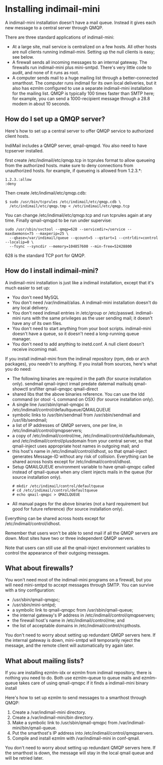 # Installing indimail-mini

A indimail-mini installation doesn't have a mail queue. Instead it gives each new
message to a central server through QMQP.

There are three standard applications of indimail-mini:

* At a large site, mail service is centralized on a few hosts. All other hosts are null clients running indimail-mini. Setting up the null clients is easy; see below.
* A firewall sends all incoming messages to an internal gateway. The firewalls run indimail-mini plus mini-smtpd. There's very little code to audit, and none of it runs as root.
* A computer sends mail to a huge mailing list through a better-connected smarthost. The computer runs indimail for its own local deliveries, but it also has ezmlm configured to use a separate indimail-mini installation for the mailing list. QMQP is typically 100 times faster than SMTP here; for example, you can send a 1000-recipient message through a 28.8 modem in about 10 seconds. 

## How do I set up a QMQP server?

Here's how to set up a central server to offer QMQP service to authorized client hosts.

IndiMail includes a QMQP server, qmail-qmqpd. You also need to have tcpserver installed.

first create /etc/indimail/etc/qmqp.tcp in tcprules format to allow queueing from the authorized hosts. make sure to deny connections from unauthorized hosts. for example, if queueing is allowed from 1.2.3.\*:

```
1.2.3.:allow
:deny
```

Then create /etc/indimail/etc/qmqp.cdb:

```
$ sudo /usr/bin/tcprules /etc/indimail/etc/qmqp.cdb \
  /etc/indimail/etc/qmqp.tmp < /etc/indimail/etc/qmqp.tcp
```

You can change /etc/indimail/etc/qmqp.tcp and run tcprules again at any time. Finally qmail-qmqpd to be run under supervise:

```
sudo /usr/sbin/svctool --qmqp=628 --servicedir=/service --maxdaemons=75 --maxperip=25 \
  --qbase=/var/indimail/queue --qcount=5 --qstart=1 --cntrldir=control --localip=0 \
  --fsync --syncdir --memory=104857600 --min-free=52428800
```

628 is the standard TCP port for QMQP.

## How do I install indimail-mini?

A indimail-mini installation is just like a indimail installation, except that it's much easier to set up:

* You don't need MySQL
* You don't need /var/indimail/alias. A indimail-mini installation doesn't do any local delivery.
* You don't need indimail entries in /etc/group or /etc/passwd. indimail-mini runs with the same privileges as the user sending mail; it doesn't have any of its own files.
* You don't need to start anything from your boot scripts. indimail-mini doesn't have a queue, so it doesn't need a long-running queue manager.
* You don't need to add anything to inetd.conf. A null client doesn't receive incoming mail. 

If you install indimail-mini from the indimail repository (rpm, deb or arch packages), you needn't to anything. If you install from sources, here's what you do need:

* The following binaries are required in the path (for source installation only).
  sendmail
  qmail-inject
  irmail
  predate
  datemail
  mailsubj
  qmail-showctl
  srsfilter
  qmail-qmqpc
  qmail-direct
* shared libs that the above binaries reference. You can use the ldd command (or otool -L command on OSX) (for source installation only).
* A single line /usr/sbin/qmail-qmqpc in /etc/indimail/control/defaultqueue/QMAILQUEUE
* symbolic links to /usr/bin/sendmail from /usr/sbin/sendmail and /usr/lib/sendmail;
* a list of IP addresses of QMQP servers, one per line, in /etc/indimail/control/qmqpservers;
* a copy of /etc/indimail/control/me, /etc/indimail/control/defaultdomain, and /etc/indimail/control/plusdomain from your central server, so that qmail-inject uses appropriate host names in outgoing mail; and
* this host's name in /etc/indimail/control/idhost, so that qmail-inject generates Message-ID without any risk of collision. Everything can be shared across hosts except for /etc/indimail/control/idhost.
* Setup QMAILQUEUE environment variable to have qmail-qmqpc called instead of qmail-queue when any client injects mails in the queue (for source installation only).
  ```
  # mkdir /etc/indimail/control/defaultqueue
  # cd /etc/indimail/control/defaultqueue
  # echo qmail-qmqpc > QMAILQUEUE
  ```
* All manual pages for the above binaries (not a hard requirement but good for future reference) (for source installation only).

Everything can be shared across hosts except for /etc/indimail/control/idhost.

Remember that users won't be able to send mail if all the QMQP servers are down. Most sites have two or three independent QMQP servers.

Note that users can still use all the qmail-inject environment variables to control the appearance of their outgoing messages.

## What about firewalls?

You won't need most of the indimail-mini programs on a firewall, but you will need mini-smtpd to accept messages through SMTP. You can survive with a tiny configuration:

* /usr/sbin/qmail-qmqpc;
* /usr/sbin/mini-smtpd;
* a symbolic link to qmail-qmqpc from /usr/sbin/qmail-queue;
* the internal gateway's IP address in /etc/indimail/control/qmqpservers;
* the firewall host's name in /etc/indimail/control/me; and
* the list of acceptable domains in /etc/indimail/control/rcpthosts. 

You don't need to worry about setting up redundant QMQP servers here. If the internal gateway is down, mini-smtpd will temporarily reject the message, and the remote client will automatically try again later.

## What about mailing lists?

If you are installing ezmlm-idx or ezmlm from indimail repository, there is nothing you need to do. Both use ezmlm-queue to queue mails and ezmlm-queue takes care of using qmail-qmqpc if it finds a indimail-mini binary install

Here's how to set up ezmlm to send messages to a smarthost through QMQP:

1. Create a /var/indimail-mini directory.
2. Create a /var/indimail-mini/bin directory.
3. Make a symbolic link to /usr/sbin/qmail-qmqpc from /var/indimail-mini/bin/qmail-queue.
4. Put the smarthost's IP address into /etc/indimail/control/qmqpservers.
5. Compile and install ezmlm with /var/indimail-mini in conf-qmail. 

You don't need to worry about setting up redundant QMQP servers here. If the smarthost is down, the message will stay in the local qmail queue and will be retried later. 
